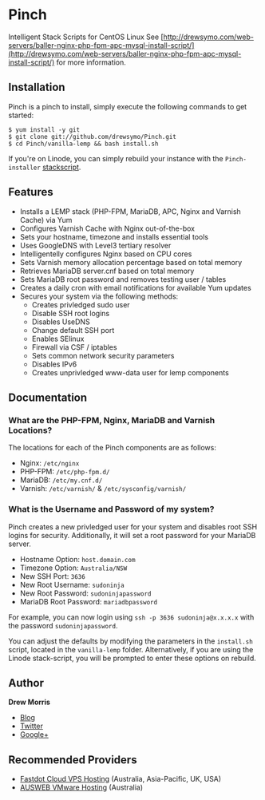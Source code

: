 # Pinch

Intelligent Stack Scripts for CentOS Linux
See [http://drewsymo.com/web-servers/baller-nginx-php-fpm-apc-mysql-install-script/](http://drewsymo.com/web-servers/baller-nginx-php-fpm-apc-mysql-install-script/) for more information.

## Installation

Pinch is a pinch to install, simply execute the following commands to get started:

	$ yum install -y git
	$ git clone git://github.com/drewsymo/Pinch.git
	$ cd Pinch/vanilla-lemp && bash install.sh

If you're on Linode, you can simply rebuild your instance with the `Pinch-installer` [stackscript](www.linode.com/stackscripts/).

## Features

* Installs a LEMP stack (PHP-FPM, MariaDB, APC, Nginx and Varnish Cache) via Yum
* Configures Varnish Cache with Nginx out-of-the-box
* Sets your hostname, timezone and installs essential tools
* Uses GoogleDNS with Level3 tertiary resolver
* Intelligentelly configures Nginx based on CPU cores
* Sets Varnish memory allocation percentage based on total memory
* Retrieves MariaDB server.cnf based on total memory
* Sets MariaDB root password and removes testing user / tables
* Creates a daily cron with email notifications for available Yum updates
* Secures your system via the following methods:
	* Creates privledged sudo user
	* Disable SSH root logins
	* Disables UseDNS
	* Change default SSH port
	* Enables SElinux
	* Firewall via CSF / iptables
	* Sets common network security parameters
	* Disables IPv6
	* Creates unprivledged www-data user for lemp components

## Documentation

### What are the PHP-FPM, Nginx, MariaDB and Varnish Locations?

The locations for each of the Pinch components are as follows:

* Nginx: `/etc/nginx`
* PHP-FPM: `/etc/php-fpm.d/`
* MariaDB: `/etc/my.cnf.d/`
* Varnish: `/etc/varnish/` & `/etc/sysconfig/varnish/`

### What is the Username and Password of my system?

Pinch creates a new privledged user for your system and disables root SSH logins for security. Additionally, it will set a root password for your MariaDB server.

* Hostname Option: `host.domain.com`
* Timezone Option: `Australia/NSW`
* New SSH Port: `3636`
* New Root Username: `sudoninja`
* New Root Password: `sudoninjapassword`
* MariaDB Root Password: `mariadbpassword`

For example, you can now login using `ssh -p 3636 sudoninja@x.x.x.x` with the password `sudoninjapassword`.

You can adjust the defaults by modifying the parameters in the `install.sh` script, located in the `vanilla-lemp` folder.
Alternatively, if you are using the Linode stack-script, you will be prompted to enter these options on rebuild.

## Author

**Drew Morris**

+ [Blog](http://drewsymo.com)
+ [Twitter](http://twitter.com/drewsymo)
+ [Google+](https://plus.google.com/u/0/114153589610660530694)

## Recommended Providers

+ [Fastdot Cloud VPS Hosting](http://fastdot.com) (Australia, Asia-Pacific, UK, USA)
+ [AUSWEB VMware Hosting](http://www.ausweb.com.au) (Australia)